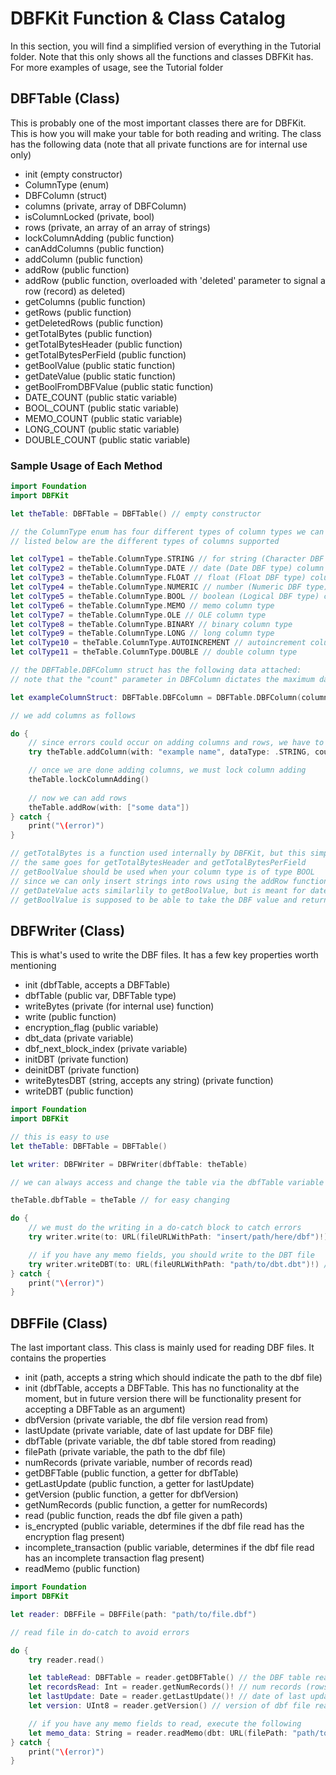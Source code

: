 #  DBFKit Function & Class Catalog

In this section, you will find a simplified version of everything in the Tutorial folder. Note that this only shows all the functions and classes DBFKit has. For more examples of usage, see the Tutorial folder

## DBFTable (Class)

This is probably one of the most important classes there are for DBFKit. This is how you will make your table for both reading and writing. The class has the following data (note that all private functions are for internal use only)

- init (empty constructor)
- ColumnType (enum)
- DBFColumn (struct)
- columns (private, array of DBFColumn)
- isColumnLocked (private, bool)
- rows (private, an array of an array of strings)
- lockColumnAdding (public function)
- canAddColumns (public function)
- addColumn (public function)
- addRow (public function)
- addRow (public function, overloaded with 'deleted' parameter to signal a row (record) as deleted)
- getColumns (public function)
- getRows (public function)
- getDeletedRows (public function)
- getTotalBytes (public function)
- getTotalBytesHeader (public function)
- getTotalBytesPerField (public function)
- getBoolValue (public static function)
- getDateValue (public static function)
- getBoolFromDBFValue (public static function)
- DATE\_COUNT (public static variable)
- BOOL\_COUNT (public static variable)
- MEMO\_COUNT (public static variable)
- LONG\_COUNT (public static variable)
- DOUBLE\_COUNT (public static variable)

### Sample Usage of Each Method

```swift
import Foundation
import DBFKit

let theTable: DBFTable = DBFTable() // empty constructor

// the ColumnType enum has four different types of column types we can use for column usage.
// listed below are the different types of columns supported

let colType1 = theTable.ColumnType.STRING // for string (Character DBF type) column type
let colType2 = theTable.ColumnType.DATE // date (Date DBF type) column type
let colType3 = theTable.ColumnType.FLOAT // float (Float DBF type) column type
let colType4 = theTable.ColumnType.NUMERIC // number (Numeric DBF type) column type
let colType5 = theTable.ColumnType.BOOL // boolean (Logical DBF type) column type
let colType6 = theTable.ColumnType.MEMO // memo column type
let colType7 = theTable.ColumnType.OLE // OLE column type
let colType8 = theTable.ColumnType.BINARY // binary column type
let colType9 = theTable.ColumnType.LONG // long column type
let colType10 = theTable.ColumnType.AUTOINCREMENT // autoincrement column type
let colType11 = theTable.ColumnType.DOUBLE // double column type

// the DBFTable.DBFColumn struct has the following data attached:
// note that the "count" parameter in DBFColumn dictates the maximum data length allowed for a particular element in a row

let exampleColumnStruct: DBFTable.DBFColumn = DBFTable.DBFColumn(columnType: .STRING, name: "example name", count: 10)

// we add columns as follows

do {
    // since errors could occur on adding columns and rows, we have to wrap it all in a do-catch
    try theTable.addColumn(with: "example name", dataType: .STRING, count: 10)

    // once we are done adding columns, we must lock column adding
    theTable.lockColumnAdding()
    
    // now we can add rows
    theTable.addRow(with: ["some data"])
} catch {
    print("\(error)")
}

// getTotalBytes is a function used internally by DBFKit, but this simply gets the number of bytes the table will take up in the actual DBF file
// the same goes for getTotalBytesHeader and getTotalBytesPerField
// getBoolValue should be used when your column type is of type BOOL
// since we can only insert strings into rows using the addRow function, getBoolValue helps convert your bool into a string the DBFReader/Writer can interpret
// getDateValue acts similarlily to getBoolValue, but is meant for dates obviously!
// getBoolValue is supposed to be able to take the DBF value and return the boolean representation of it
```

## DBFWriter (Class)

This is what's used to write the DBF files. It has a few key properties worth mentioning

- init (dbfTable, accepts a DBFTable)
- dbfTable (public var, DBFTable type)
- writeBytes (private (for internal use) function)
- write (public function)
- encryption\_flag (public variable)
- dbt\_data (private variable)
- dbf\_next\_block\_index (private variable)
- initDBT (private function)
- deinitDBT (private function)
- writeBytesDBT (string, accepts any string) (private function)
- writeDBT (public function)

```swift
import Foundation
import DBFKit

// this is easy to use
let theTable: DBFTable = DBFTable()

let writer: DBFWriter = DBFWriter(dbfTable: theTable)

// we can always access and change the table via the dbfTable variable

theTable.dbfTable = theTable // for easy changing

do {
    // we must do the writing in a do-catch block to catch errors
    try writer.write(to: URL(fileURLWithPath: "insert/path/here/dbf")!)

    // if you have any memo fields, you should write to the DBT file
    try writer.writeDBT(to: URL(fileURLWithPath: "path/to/dbt.dbt")!) // once again ONLY execute this if you have a ColumnType.MEMO present in your DBFTable
} catch {
    print("\(error)")
}
```

## DBFFile (Class)

The last important class. This class is mainly used for reading DBF files. It contains the properties

- init (path, accepts a string which should indicate the path to the dbf file)
- init (dbfTable, accepts a DBFTable. This has no functionality at the moment, but in future version there will be functionality present for accepting a DBFTable as an argument)
- dbfVersion (private variable, the dbf file version read from)
- lastUpdate (private variable, date of last update for DBF file)
- dbfTable (private variable, the dbf table stored from reading)
- filePath (private variable, the path to the dbf file)
- numRecords (private variable, number of records read)
- getDBFTable (public function, a getter for dbfTable)
- getLastUpdate (public function, a getter for lastUpdate)
- getVersion (public function, a getter for dbfVersion)
- getNumRecords (public function, a getter for numRecords)
- read (public function, reads the dbf file given a path)
- is\_encrypted (public variable, determines if the dbf file read has the encryption flag present)
- incomplete\_transaction (public variable, determines if the dbf file read has an incomplete transaction flag present)
- readMemo (public function)

```swift
import Foundation
import DBFKit

let reader: DBFFile = DBFFile(path: "path/to/file.dbf")

// read file in do-catch to avoid errors

do {
    try reader.read()

    let tableRead: DBFTable = reader.getDBFTable() // the DBF table read from the file
    let recordsRead: Int = reader.getNumRecords()! // num records (rows) read
    let lastUpdate: Date = reader.getLastUpdate()! // date of last update
    let version: UInt8 = reader.getVersion() // version of dbf file read

    // if you have any memo fields to read, execute the following
    let memo_data: String = reader.readMemo(dbt: URL(filePath: "path/to/dbt.dbt"), index: 1)
} catch {
    print("\(error)")
}
```
